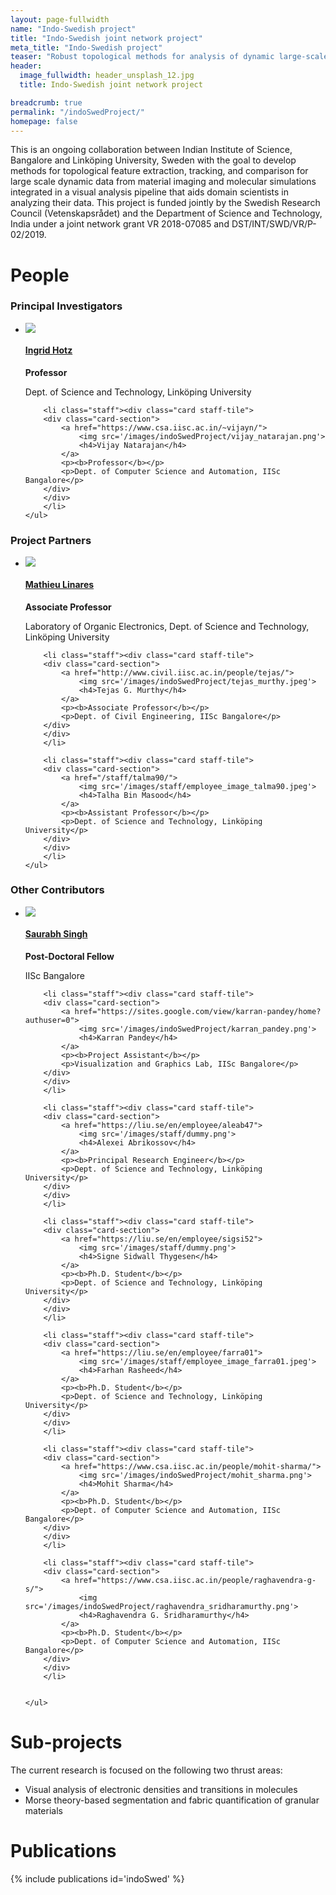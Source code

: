 ```yaml
---
layout: page-fullwidth
name: "Indo-Swedish project"
title: "Indo-Swedish joint network project"
meta_title: "Indo-Swedish project"
teaser: "Robust topological methods for analysis of dynamic large-scale data for modern material design"
header:
  image_fullwidth: header_unsplash_12.jpg
  title: Indo-Swedish joint network project

breadcrumb: true
permalink: "/indoSwedProject/"
homepage: false
---
```


This is an ongoing collaboration between Indian Institute of Science, Bangalore and Linköping University, Sweden with the goal to develop methods for topological feature extraction, tracking, and comparison for large scale dynamic data from material imaging and molecular simulations integrated in a visual analysis pipeline that aids domain scientists in analyzing their data. This project is funded jointly by the Swedish Research Council (Vetenskapsrådet) and the Department of Science and Technology, India under a joint network grant VR 2018-07085 and DST/INT/SWD/VR/P-02/2019.

# People

<h3>Principal Investigators</h3>
<p style="margin-bottom:0.6em;"></p>
<div class="row b60">
    <ul class="medium-block-grid-5">
        <li class="staff"><div class="card staff-tile">
        <div class="card-section">
            <a href="https://liu.se/en/employee/ingho32">
                <img src='/images/staff/employee_image_ingho32.jpeg'>
                <h4>Ingrid Hotz</h4>
            </a>
            <p><b>Professor</b></p> 
            <p>Dept. of Science and Technology, Linköping University</p>
        </div>
        </div>
        </li>
        
        <li class="staff"><div class="card staff-tile">
        <div class="card-section">
            <a href="https://www.csa.iisc.ac.in/~vijayn/">
                <img src='/images/indoSwedProject/vijay_natarajan.png'>
                <h4>Vijay Natarajan</h4>
            </a>
            <p><b>Professor</b></p> 
            <p>Dept. of Computer Science and Automation, IISc Bangalore</p>
        </div>
        </div>
        </li>
    </ul>
</div>

<h3>Project Partners</h3>
<p style="margin-bottom:0.6em;"></p>
<div class="row b60">
    <ul class="medium-block-grid-5">
        <li class="staff"><div class="card staff-tile">
        <div class="card-section">
            <a href="https://liu.se/en/employee/matli20">
                <img src='/images/staff/employee_image_matli20.jpeg'>
                <h4>Mathieu Linares</h4>    
            </a>
            <p><b>Associate Professor</b></p> 
            <p>Laboratory of Organic Electronics, Dept. of Science and Technology, Linköping University</p>
        </div>
        </div>
        </li>
        
        <li class="staff"><div class="card staff-tile">
        <div class="card-section">
            <a href="http://www.civil.iisc.ac.in/people/tejas/">
                <img src='/images/indoSwedProject/tejas_murthy.jpeg'>
                <h4>Tejas G. Murthy</h4>
            </a>
            <p><b>Associate Professor</b></p> 
            <p>Dept. of Civil Engineering, IISc Bangalore</p>
        </div>
        </div>
        </li>
        
        <li class="staff"><div class="card staff-tile">
        <div class="card-section">
            <a href="/staff/talma90/">
                <img src='/images/staff/employee_image_talma90.jpeg'>
                <h4>Talha Bin Masood</h4>
            </a>
            <p><b>Assistant Professor</b></p> 
            <p>Dept. of Science and Technology, Linköping University</p>
        </div>
        </div>
        </li>
    </ul>
</div>

<h3>Other Contributors</h3>
<p style="margin-bottom:0.6em;"></p>
<div class="row b60">
    <ul class="medium-block-grid-5">
        <li class="staff"><div class="card staff-tile">
        <div class="card-section">
            <a href="">
                <img src='/images/indoSwedProject/saurabh_singh.jpeg'>
                <h4>Saurabh Singh</h4>
            </a>
            <p><b>Post-Doctoral Fellow</b></p> 
            <p>IISc Bangalore</p>
        </div>
        </div>
        </li>
        
        <li class="staff"><div class="card staff-tile">
        <div class="card-section">
            <a href="https://sites.google.com/view/karran-pandey/home?authuser=0">
                <img src='/images/indoSwedProject/karran_pandey.png'>
                <h4>Karran Pandey</h4>
            </a>
            <p><b>Project Assistant</b></p> 
            <p>Visualization and Graphics Lab, IISc Bangalore</p>
        </div>
        </div>
        </li>
        
        <li class="staff"><div class="card staff-tile">
        <div class="card-section">
            <a href="https://liu.se/en/employee/aleab47">
                <img src='/images/staff/dummy.png'>
                <h4>Alexei Abrikossov</h4>    
            </a>
            <p><b>Principal Research Engineer</b></p> 
            <p>Dept. of Science and Technology, Linköping University</p>
        </div>
        </div>
        </li>
        
        <li class="staff"><div class="card staff-tile">
        <div class="card-section">
            <a href="https://liu.se/en/employee/sigsi52">
                <img src='/images/staff/dummy.png'>
                <h4>Signe Sidwall Thygesen</h4>  
            </a>
            <p><b>Ph.D. Student</b></p> 
            <p>Dept. of Science and Technology, Linköping University</p>
        </div>
        </div>
        </li>
        
        <li class="staff"><div class="card staff-tile">
        <div class="card-section">
            <a href="https://liu.se/en/employee/farra01">
                <img src='/images/staff/employee_image_farra01.jpeg'>
                <h4>Farhan Rasheed</h4>
            </a>
            <p><b>Ph.D. Student</b></p> 
            <p>Dept. of Science and Technology, Linköping University</p>
        </div>
        </div>
        </li>
        
        <li class="staff"><div class="card staff-tile">
        <div class="card-section">
            <a href="https://www.csa.iisc.ac.in/people/mohit-sharma/">
                <img src='/images/indoSwedProject/mohit_sharma.png'>
                <h4>Mohit Sharma</h4>
            </a>
            <p><b>Ph.D. Student</b></p> 
            <p>Dept. of Computer Science and Automation, IISc Bangalore</p>
        </div>
        </div>
        </li>
        
        <li class="staff"><div class="card staff-tile">
        <div class="card-section">
            <a href="https://www.csa.iisc.ac.in/people/raghavendra-g-s/">
                <img src='/images/indoSwedProject/raghavendra_sridharamurthy.png'>
                <h4>Raghavendra G. Sridharamurthy</h4>
            </a>
            <p><b>Ph.D. Student</b></p> 
            <p>Dept. of Computer Science and Automation, IISc Bangalore</p>
        </div>
        </div>
        </li>
        
        
    </ul>
</div>

# Sub-projects

The current research is focused on the following two thrust areas:
+ Visual analysis of electronic densities and transitions in molecules
+ Morse theory-based segmentation and fabric quantification of granular materials

# Publications
{% include publications id='indoSwed' %}


